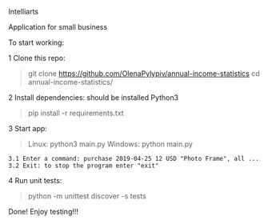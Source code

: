 Intelliarts

Application for small business

To start working:

1 Clone this repo:
> git clone https://github.com/OlenaPylypiv/annual-income-statistics
> cd annual-income-statistics/

2 Install dependencies:
should be installed Python3
> pip install -r requirements.txt

3 Start app:
>Linux: python3 main.py
>Windows: python main.py

    3.1 Enter a command: purchase 2019-04-25 12 USD "Photo Frame", all ...
    3.2 Exit: to stop the program enter "exit"

4 Run unit tests:
> python -m unittest discover -s tests

Done!
Enjoy testing!!!

